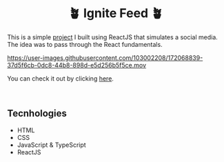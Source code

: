 <h1 align="center">🪴 Ignite Feed 🪴</h1>

This is a simple <a href="https://ignite-feed-eight.vercel.app/" target="_blank">project<a/> I built using ReactJS that simulates a social media. The idea was to pass through the React fundamentals. 
  
https://user-images.githubusercontent.com/103002208/172068839-37d5f6cb-0dc8-44b8-898d-e5d256b5f5ce.mov

You can check it out by clicking <a href="https://ignite-feed-eight.vercel.app/" target="_blank">here</a>.

<br>

## Tecnhologies
* HTML
* CSS
* JavaScript & TypeScript
* ReactJS
